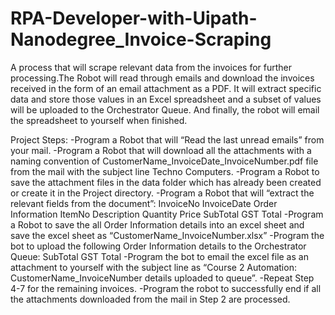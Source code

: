 # RPA-Developer-with-Uipath-Nanodegree_Invoice-Scraping
A process that will scrape relevant data from the invoices for further processing.The Robot will read through emails and download the invoices received in the form of an email attachment as a PDF. It will extract specific data and store those values in an Excel spreadsheet and a subset of values will be uploaded to the Orchestrator Queue. And finally, the robot will email the spreadsheet to yourself when finished.

Project Steps:
-Program a Robot that will “Read the last unread emails” from your mail.
-Program a Robot that will download all the attachments with a naming convention of CustomerName_InvoiceDate_InvoiceNumber.pdf file from the mail with the subject line Techno Computers.
-Program a Robot to save the attachment files in the data folder which has already been created or create it in the Project directory.
-Program a Robot that will “extract the relevant fields from the document”:
 InvoiceNo
 InvoiceDate
 Order Information
 ItemNo
 Description
 Quantity
 Price
 SubTotal
 GST
 Total
-Program a Robot to save the all Order Information details into an excel sheet and save the excel sheet as “CustomerName_InvoiceNumber.xlsx”
-Program the bot to upload the following Order Information details to the Orchestrator Queue:
 SubTotal
 GST
 Total
-Program the bot to email the excel file as an attachment to yourself with the subject line as “Course 2 Automation: CustomerName_InvoiceNumber details uploaded to queue”.
-Repeat Step 4-7 for the remaining invoices.
-Program the robot to successfully end if all the attachments downloaded from the mail in Step 2 are processed.
